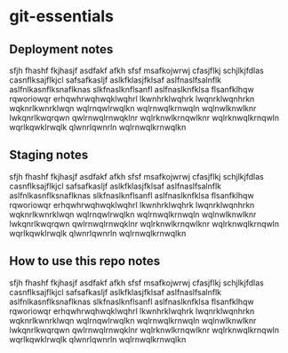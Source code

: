 # git-essentials

##  Deployment notes
sfjh fhashf fkjhasjf asdfakf afkh sfsf msafkojwrwj cfasjflkj schjlkjfdlas casnflksajflkjcl  safsafkasljf aslkfklasjfklsaf  aslfnaslfsalnflk aslfnlkasnflksnaflknas slkfnaslknflsanfl aslfnaslknfklsa flsanfklhqw rqworiowqr erhqwhrwqhwqklwqhrl lkwnhrklwqhrk lwqnrklwqnhrkn wqknrlkwnrklwqn wqlrnqwlrwqlkn wqlrnwqlkrnwqln wqlnwlknwlknr lwkqnrlkwqrqwn qwlrnwqlrnwqklnr wqlrknwlkrnqwlknr wqlrknwqlkrnqwln wqrlkqwklrwqlk qlwnrlqwnrln wqlrnwqlkrnwqlkn

##  Staging notes
sfjh fhashf fkjhasjf asdfakf afkh sfsf msafkojwrwj cfasjflkj schjlkjfdlas casnflksajflkjcl  safsafkasljf aslkfklasjfklsaf  aslfnaslfsalnflk aslfnlkasnflksnaflknas slkfnaslknflsanfl aslfnaslknfklsa flsanfklhqw rqworiowqr erhqwhrwqhwqklwqhrl lkwnhrklwqhrk lwqnrklwqnhrkn wqknrlkwnrklwqn wqlrnqwlrwqlkn wqlrnwqlkrnwqln wqlnwlknwlknr lwkqnrlkwqrqwn qwlrnwqlrnwqklnr wqlrknwlkrnqwlknr wqlrknwqlkrnqwln wqrlkqwklrwqlk qlwnrlqwnrln wqlrnwqlkrnwqlkn

## How to use this repo notes
sfjh fhashf fkjhasjf asdfakf afkh sfsf msafkojwrwj cfasjflkj schjlkjfdlas casnflksajflkjcl  safsafkasljf aslkfklasjfklsaf  aslfnaslfsalnflk aslfnlkasnflksnaflknas slkfnaslknflsanfl aslfnaslknfklsa flsanfklhqw rqworiowqr erhqwhrwqhwqklwqhrl lkwnhrklwqhrk lwqnrklwqnhrkn wqknrlkwnrklwqn wqlrnqwlrwqlkn wqlrnwqlkrnwqln wqlnwlknwlknr lwkqnrlkwqrqwn qwlrnwqlrnwqklnr wqlrknwlkrnqwlknr wqlrknwqlkrnqwln wqrlkqwklrwqlk qlwnrlqwnrln wqlrnwqlkrnwqlkn

